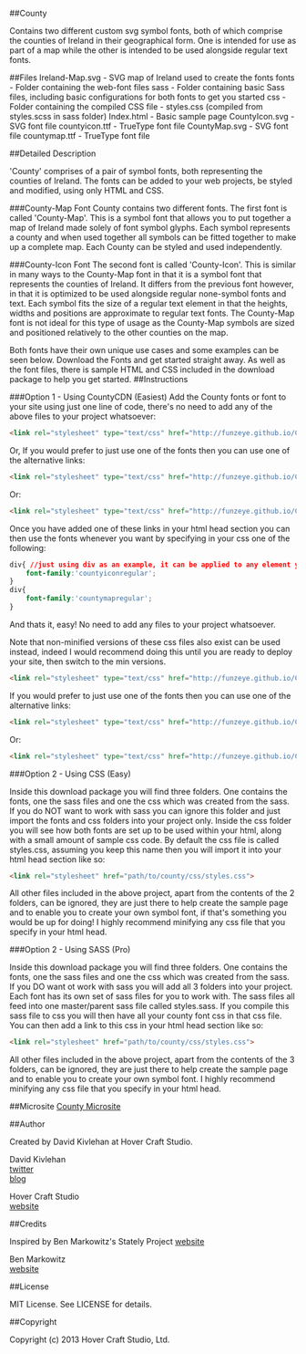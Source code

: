 ##County

Contains two different custom svg symbol fonts, both of which comprise the counties of Ireland in their geographical form. One is intended for use as part of a map while the other is intended to be used alongside regular text fonts.

##Files
    Ireland-Map.svg - SVG map of Ireland used to create the fonts
    fonts           - Folder containing the web-font files
    sass            - Folder containing basic Sass files, including basic configurations for both fonts to get you started
    css             - Folder containing the compiled CSS file - styles.css (compiled from styles.scss in sass folder)
    Index.html      - Basic sample page
    CountyIcon.svg  - SVG font file
    countyicon.ttf  - TrueType font file
    CountyMap.svg   - SVG font file
    countymap.ttf   - TrueType font file

##Detailed Description

'County' comprises of a pair of symbol fonts, both representing the counties of Ireland. The fonts can be added to your web projects, be styled and modified, using only HTML and CSS. 

###County-Map Font
County contains two different fonts. The first font is called 'County-Map'. This is a symbol font that allows you to put together a map of Ireland made solely of font symbol glyphs. Each symbol represents a county and when used together all symbols can be fitted together to make up a complete map. Each County can be styled and used independently.

###County-Icon Font
The second font is called 'County-Icon'. This is similar in many ways to the County-Map font in that it is a symbol font that represents the counties of Ireland. It differs from the previous font however, in that it is optimized to be used alongside regular none-symbol fonts and text. Each symbol fits the size of a regular text element in that the heights, widths and positions are approximate to regular text fonts. The County-Map font is not ideal for this type of usage as the County-Map symbols are sized and positioned relatively to the other counties on the map. 

Both fonts have their own unique use cases and some examples can be seen below. Download the Fonts and get started straight away. As well as the font files, there is sample HTML and CSS included in the download package to help you get started.
##Instructions

###Option 1 - Using CountyCDN (Easiest)
Add the County fonts or font to your site using just one line of code, there's no need to add any of the above files to your project whatsoever:
```html
<link rel="stylesheet" type="text/css" href="http://funzeye.github.io/County/CountyCDN/css/county-fonts.min.css">
```
Or,
If you would prefer to just use one of the fonts then you can use one of the alternative links:
```html
<link rel="stylesheet" type="text/css" href="http://funzeye.github.io/County/CountyCDN/css/county-map-font.min.css">
```
Or:
```html
<link rel="stylesheet" type="text/css" href="http://funzeye.github.io/County/CountyCDN/css/county-icon-font.min.css">
```

Once you have added one of these links in your html head section you can then use the fonts whenever you want by specifying in your css one of the following:
```css
div{ //just using div as an example, it can be applied to any element you wish
	font-family:'countyiconregular';
}
div{
	font-family:'countymapregular';
}
```
And thats it, easy! No need to add any files to your project whatsoever. 

Note that non-minified versions of these css files also exist can be used instead, indeed I would recommend doing this until you are ready to deploy your site, then switch to the min versions.
```html
<link rel="stylesheet" type="text/css" href="http://funzeye.github.io/County/CountyCDN/css/county-fonts.css">
```
If you would prefer to just use one of the fonts then you can use one of the alternative links:
```html
<link rel="stylesheet" type="text/css" href="http://funzeye.github.io/County/CountyCDN/css/county-map-font.css">
```
Or:
```html
<link rel="stylesheet" type="text/css" href="http://funzeye.github.io/County/CountyCDN/css/county-icon-font.css">
```

###Option 2 - Using CSS (Easy)

Inside this download package you will find three folders. One contains the fonts, one the sass files and one the css which was created from the sass. If you do NOT want to work with sass you can ignore this folder and just import the fonts and css folders into your project only. Inside the css folder you will see how both fonts are set up to be used within your html, along with a small amount of sample css code.
By default the css file is called styles.css, assuming you keep this name then you will import it into your html head section like so:
    
```html
<link rel="stylesheet" href="path/to/county/css/styles.css">
```
All other files included in the above project, apart from the contents of the 2 folders, can be ignored, they are just there to help create the sample page and to enable you to create your own symbol font, if that's something you would be up for doing!
I highly recommend minifying any css file that you specify in your html head.

###Option 2 - Using SASS (Pro)

Inside this download package you will find three folders. One contains the fonts, one the sass files and one the css which was created from the sass. If you DO want ot work with sass you will add all 3 folders into your project. Each font has its own set of sass files for you to work with. The sass files all feed into one master/parent sass file called styles.sass. If you compile this sass file to css you will then have all your county font css in that css file. You can then add a link to this css in your html head section like so:
    
```html
<link rel="stylesheet" href="path/to/county/css/styles.css">
```
All other files included in the above project, apart from the contents of the 3 folders, can be ignored, they are just there to help create the sample page and to enable you to create your own symbol font.
I highly recommend minifying any css file that you specify in your html head.


##Microsite
[County Microsite](https://funzeye.github.com/County/)

##Author

Created by David Kivlehan at Hover Craft Studio. 

David Kivlehan   
[twitter](http://www.twitter.com/funzeye)  
[blog](http://hovercraftie.tumblr.com/)  

Hover Craft Studio  
[website](http://www.hovercraftstudio.ie/) 

##Credits

Inspired by Ben Markowitz's Stately Project
[website](http://intridea.github.io/stately/)

Ben Markowitz   
[website](http://www.benmarkowitz.com)  

##License

MIT License. See LICENSE for details.

##Copyright

Copyright (c) 2013 Hover Craft Studio, Ltd.
